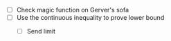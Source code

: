 - [ ] Check magic function on Gerver's sofa
- [ ] Use the continuous inequality to prove lower bound
	- [ ] Send limit



